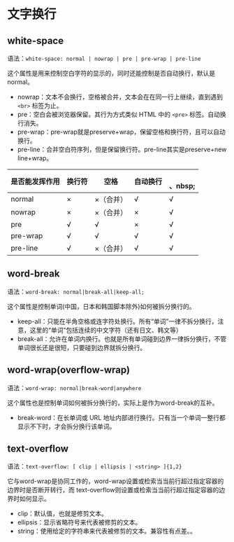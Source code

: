 # 文字换行

## white-space

语法：`white-space: normal | nowrap | pre | pre-wrap | pre-line`

这个属性是用来控制空白字符的显示的，同时还能控制是否自动换行，默认是normal。

+ nowrap：文本不会换行，空格被合并，文本会在在同一行上继续，直到遇到 `<br>` 标签为止。
+ pre：空白会被浏览器保留。其行为方式类似 HTML 中的 `<pre>` 标签。自动换行消失。
+ pre-wrap：pre-wrap就是preserve+wrap，保留空格和换行符，且可以自动换行。
+ pre-line：合并空白符序列，但是保留换行符。pre-line其实是preserve+new line+wrap。

| 是否能发挥作用 | 换行符 | 空格 | 自动换行 | </br>、nbsp; |
|-|-|-|-|-|
|normal| × | ×（合并）| √ | √ |
|nowrap| × | ×（合并）|× | √ |
|pre| √ | √ | × | √ |
|pre-wrap| √ |√ | √ | √ |
|pre-line| √ | ×（合并）| √ | √ |

## word-break

语法：`word-break: normal|break-all|keep-all;`

这个属性是控制单词(中国，日本和韩国脚本除外)如何被拆分换行的。

+ keep-all：只能在半角空格或连字符处换行。所有“单词”一律不拆分换行，注意，这里的“单词”包括连续的中文字符（还有日文、韩文等）
+ break-all：允许在单词内换行。也就是所有单词碰到边界一律拆分换行，不管单词很长还是很短，只要碰到边界就拆分换行。

## word-wrap(overflow-wrap)

语法：`word-wrap: normal|break-word|anywhere`

这个属性也是控制单词如何被拆分换行的，实际上是作为word-break的互补。

+ break-word：在长单词或 URL 地址内部进行换行。只有当一个单词一整行都显示不下时，才会拆分换行该单词。

## text-overflow

语法：`text-overflow: [ clip | ellipsis | <string> ]{1,2}`

它与word-wrap是协同工作的，word-wrap设置或检索当当前行超过指定容器的边界时是否断开转行，而 text-overflow则设置或检索当当前行超过指定容器的边界时如何显示。

+ clip：默认值，也就是修剪文本。
+ ellipsis：显示省略符号来代表被修剪的文本。
+ string：使用给定的字符串来代表被修剪的文本。兼容性有点差。。